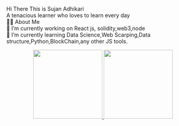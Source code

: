 
Hi There  This is Sujan Adhikari<br>
A tenacious learner who loves to learn every day <br>
🙋‍♂️ About Me<br>
🔭 I’m currently working on React js, solidity,web3,node<br>
🌱 I’m currently learning Data Science,Web Scarping,Data structure,Python,BlockChain,any other JS tools.<br>
<p align="center">
<a href="https://github.com/asujan205">
  <img height="180em" src="https://github-readme-stats-eight-theta.vercel.app/api?username=asujan205&show_icons=true&theme=algolia&include_all_commits=true&count_private=true"/>
  <img height="180em" src="https://github-readme-stats-eight-theta.vercel.app/api/top-langs/?username=asujan205&layout=compact&langs_count=8&theme=algolia"/>
</a>
</p>